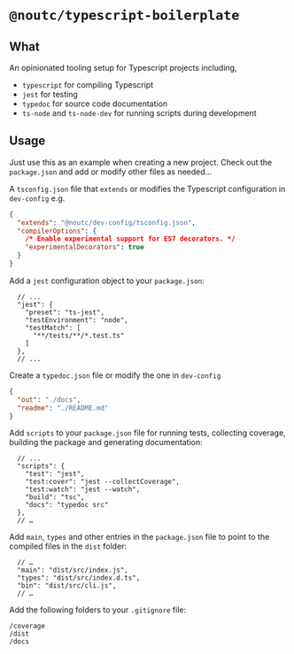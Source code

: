 # `@noutc/typescript-boilerplate`

## What

An opinionated tooling setup for Typescript projects including,

- `typescript` for compiling Typescript
- `jest` for testing
- `typedoc` for source code documentation
- `ts-node` and `ts-node-dev` for running scripts during development

## Usage

Just use this as an example when creating a new project. Check out the `package.json` and add or modify other files as needed...

A `tsconfig.json` file that `extends` or modifies the Typescript configuration in `dev-config` e.g.

```json
{
  "extends": "@noutc/dev-config/tsconfig.json",
  "compilerOptions": {
    /* Enable experimental support for ES7 decorators. */
    "experimentalDecorators": true
  }
}
```

Add a `jest` configuration object to your `package.json`:

```json5
  // ...
  "jest": {
    "preset": "ts-jest",
    "testEnvironment": "node",
    "testMatch": [
      "**/tests/**/*.test.ts"
    ]
  },
  // ...
```

Create a `typedoc.json` file or modify the one in `dev-config`

```json
{
  "out": "./docs",
  "readme": "./README.md"
}
```

Add `scripts` to your `package.json` file for running tests, collecting coverage, building the package and generating documentation:

```json5
  // ...
  "scripts": {
    "test": "jest",
    "test:cover": "jest --collectCoverage",
    "test:watch": "jest --watch",
    "build": "tsc",
    "docs": "typedoc src"
  },
  // …
```

Add `main`, `types` and other entries in the `package.json` file to point to the compiled files in the `dist` folder:

```json5
  // …
  "main": "dist/src/index.js",
  "types": "dist/src/index.d.ts",
  "bin": "dist/src/cli.js",
  // …
```

Add the following folders to your `.gitignore` file:

```text
/coverage
/dist
/docs
```
